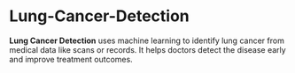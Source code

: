 # Lung-Cancer-Detection
**Lung Cancer Detection** uses machine learning to identify lung cancer from medical data like scans or records. It helps doctors detect the disease early and improve treatment outcomes.

